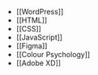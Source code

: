 - [[WordPress]]
- [[HTML]]
- [[CSS]]
- [[JavaScript]]
- [[Figma]]
- [[Colour Psychology]]
- [[Adobe XD]]